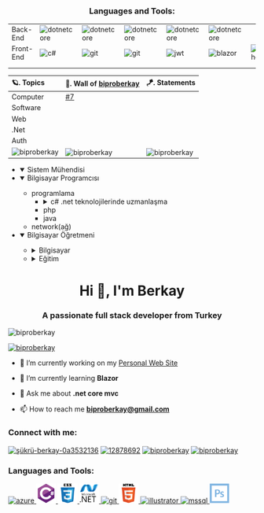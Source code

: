 
<h3 align="center">Languages and Tools:</h3>

|           |                                                              |                                                              |                                                              |                                                              |                                                              |            |      |
| --------- | ------------------------------------------------------------ | ------------------------------------------------------------ | ------------------------------------------------------------ | ------------------------------------------------------------ | ------------------------------------------------------------ | ---------- | ---- |
| Back-End  | ![dotnetcore](README.assets/dotnetcore-original-16416680082722.svg) | ![dotnetcore](README.assets/dotnetcore-original-16416680119594.svg) | ![dotnetcore](README.assets/dotnetcore-original-16416680348146.svg) | ![dotnetcore](README.assets/dotnetcore-original-16416680414798.svg) | ![dotnetcore](README.assets/dotnetcore-original-164166804605510.svg) |            |      |
| Front-End | ![c#]()                                                      | ![git]()                                                     | ![git]()                                                     | ![jwt]()                                                     | ![blazor]()                                                  | ![other]() |      |
|           |                                                              |                                                              |                                                              |                                                              |                                                              |            |      |
|           |                                                              |                                                              |                                                              |                                                              |                                                              |            |      |


| 🪐. Topics                                                    | 📰. Wall of [biproberkay](https://github.com/biproberkay)     | 🪁. Statements                                                |
| :----------------------------------------------------------- | ------------------------------------------------------------ | ------------------------------------------------------------ |
| Computer                                                     | [#7](https://github.com/biproberkay/biproberkay/discussions/7#discussion-3736667) |                                                              |
| Software                                                     |                                                              |                                                              |
| Web                                                          |                                                              |                                                              |
| .Net                                                         |                                                              |                                                              |
| Auth                                                         |                                                              |                                                              |
| <img align="left" src="https://github-readme-stats.vercel.app/api/top-langs?username=biproberkay&show_icons=true&locale=en&layout=compact" alt="biproberkay" /> | <img align="center" src="https://github-readme-streak-stats.herokuapp.com/?user=biproberkay&" alt="biproberkay" /> | <img align="center" src="https://github-readme-stats.vercel.app/api?username=biproberkay&show_icons=true&locale=en" alt="biproberkay" /> |

<ul>
    <li>
        <details open>    
            <summary>Sistem Mühendisi</summary>   
        </details>
    </li>
<li>
<details open>
	<summary>Bilgisayar Programcısı</summary>
    <ul>
        <li>programlama
            <ul>
                <li>
                    <details>
                        <summary>c# .net teknolojilerinde uzmanlaşma</summary> 
                        <ul>
                            <li>WPF öğrenerek başladım. küçün oyun, saat gibi uygulamalar yaptım</li>
                            <li>Microsoft .net core ile web frameworklerine başladım. mvc ve razor pages konusunda 		uzmanlaştım</li>
                            <li>katmanlı mirari öğrendim. ddd ve clean architecture konularını çalıştım</li>
                            <li>git versiyon kontrolü, agile scrum metodolojilerine dayanan azuredevops|githubprojects|bitbutckent&jira gibi proje yönetim toollarını deneyimledim</li>
                        </ul>   
                    </details>
                </li>
                <li>php</li>
                <li>java</li>
            </ul>
        </li>
        <li>network(ağ)</li>
    </ul>   
    </details>
</li>
    <li>
        <details open>    
            <summary>Bilgisayar Öğretmeni</summary>
            <ul>
                <li>
                    <details>       				
                        <summary>Bilgisayar</summary>       
                        <details><summary>Yazılım</summary></details>    
                    </details> 
                </li>
                <li>
                    <details><summary>Eğitim</summary></details> 
                </li>
            </ul>  
        </details> 
    </li>   
</ul>




<h1 align="center">Hi 👋, I'm Berkay</h1>
<h3 align="center">A passionate full stack developer from Turkey</h3>

<p align="left"> <img src="https://komarev.com/ghpvc/?username=biproberkay&label=Profile%20views&color=0e75b6&style=flat" alt="biproberkay" /> </p>

<p align="left"> <a href="https://github.com/ryo-ma/github-profile-trophy"><img src="https://github-profile-trophy.vercel.app/?username=biproberkay" alt="biproberkay" /></a> </p>

- 🔭 I’m currently working on my [Personal Web Site](https://github.com/users/biproberkay/projects/13)

- 🌱 I’m currently learning **Blazor**

- 💬 Ask me about **.net core mvc**

- 📫 How to reach me **biproberkay@gmail.com**

<h3 align="left">Connect with me:</h3>
<p align="left">
<a href="https://linkedin.com/in/şükrü-berkay-0a3532136" target="blank"><img align="center" src="https://raw.githubusercontent.com/rahuldkjain/github-profile-readme-generator/master/src/images/icons/Social/linked-in-alt.svg" alt="şükrü-berkay-0a3532136" height="30" width="40" /></a>
<a href="https://stackoverflow.com/users/12878692" target="blank"><img align="center" src="https://raw.githubusercontent.com/rahuldkjain/github-profile-readme-generator/master/src/images/icons/Social/stack-overflow.svg" alt="12878692" height="30" width="40" /></a>
<a href="https://instagram.com/biproberkay" target="blank"><img align="center" src="https://raw.githubusercontent.com/rahuldkjain/github-profile-readme-generator/master/src/images/icons/Social/instagram.svg" alt="biproberkay" height="30" width="40" /></a>
<a href="https://www.youtube.com/c/biproberkay" target="blank"><img align="center" src="https://raw.githubusercontent.com/rahuldkjain/github-profile-readme-generator/master/src/images/icons/Social/youtube.svg" alt="biproberkay" height="30" width="40" /></a>
</p>

<h3 align="left">Languages and Tools:</h3>
<p align="left">
    <!--<a href="https://angular.io" target="_blank"> <img src="https://angular.io/assets/images/logos/angular/angular.svg" alt="angular" width="40" height="40" /> </a>-->
    <!--<a href="https://angular.io" target="_blank"> <img src="https://raw.githubusercontent.com/devicons/devicon/master/icons/angularjs/angularjs-original-wordmark.svg" alt="angularjs" width="40" height="40" /> </a>-->
    <a href="https://azure.microsoft.com/en-in/" target="_blank"> <img src="https://www.vectorlogo.zone/logos/microsoft_azure/microsoft_azure-icon.svg" alt="azure" width="40" height="40" /> </a>
    <!--<a href="https://www.blender.org/" target="_blank"> <img src="https://download.blender.org/branding/community/blender_community_badge_white.svg" alt="blender" width="40" height="40" /> </a>-->
    <a href="https://www.w3schools.com/cs/" target="_blank"> <img src="https://raw.githubusercontent.com/devicons/devicon/master/icons/csharp/csharp-original.svg" alt="csharp" width="40" height="40" /> </a>
    <a href="https://www.w3schools.com/css/" target="_blank"> <img src="https://raw.githubusercontent.com/devicons/devicon/master/icons/css3/css3-original-wordmark.svg" alt="css3" width="40" height="40" /> </a>
    <a href="https://dotnet.microsoft.com/" target="_blank"> <img src="https://raw.githubusercontent.com/devicons/devicon/master/icons/dot-net/dot-net-original-wordmark.svg" alt="dotnet" width="40" height="40" /> </a>
    <a href="https://git-scm.com/" target="_blank"> <img src="https://www.vectorlogo.zone/logos/git-scm/git-scm-icon.svg" alt="git" width="40" height="40" /> </a>
    <a href="https://www.w3.org/html/" target="_blank"> <img src="https://raw.githubusercontent.com/devicons/devicon/master/icons/html5/html5-original-wordmark.svg" alt="html5" width="40" height="40" /> </a>
    <a href="https://www.adobe.com/in/products/illustrator.html" target="_blank"> <img src="https://www.vectorlogo.zone/logos/adobe_illustrator/adobe_illustrator-icon.svg" alt="illustrator" width="40" height="40" /> </a>
    <!--<a href="https://ionicframework.com" target="_blank"> <img src="https://upload.wikimedia.org/wikipedia/commons/d/d1/Ionic_Logo.svg" alt="ionic" width="40" height="40" /> </a>-->
    <!--<a href="https://www.java.com" target="_blank"> <img src="https://raw.githubusercontent.com/devicons/devicon/master/icons/java/java-original.svg" alt="java" width="40" height="40" /> </a>-->
    <!--<a href="https://developer.mozilla.org/en-US/docs/Web/JavaScript" target="_blank"> <img src="https://raw.githubusercontent.com/devicons/devicon/master/icons/javascript/javascript-original.svg" alt="javascript" width="40" height="40" /> </a>-->
    <a href="https://www.microsoft.com/en-us/sql-server" target="_blank"> <img src="https://www.svgrepo.com/show/303229/microsoft-sql-server-logo.svg" alt="mssql" width="40" height="40" /> </a>
    <!--<a href="https://www.mysql.com/" target="_blank"> <img src="https://raw.githubusercontent.com/devicons/devicon/master/icons/mysql/mysql-original-wordmark.svg" alt="mysql" width="40" height="40" /> </a>-->
    <a href="https://www.photoshop.com/en" target="_blank"> <img src="https://raw.githubusercontent.com/devicons/devicon/master/icons/photoshop/photoshop-line.svg" alt="photoshop" width="40" height="40" /> </a>
    <!--<a href="https://www.php.net" target="_blank"> <img src="https://raw.githubusercontent.com/devicons/devicon/master/icons/php/php-original.svg" alt="php" width="40" height="40" /> </a>-->
    <!--<a href="https://postman.com" target="_blank"> <img src="https://www.vectorlogo.zone/logos/getpostman/getpostman-icon.svg" alt="postman" width="40" height="40" /> </a>-->
    <!--<a href="https://www.sqlite.org/" target="_blank"> <img src="https://www.vectorlogo.zone/logos/sqlite/sqlite-icon.svg" alt="sqlite" width="40" height="40" /> </a>-->
</p>






